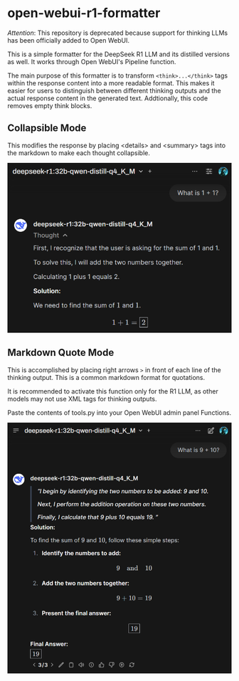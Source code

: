 # open-webui-r1-formatter

*Attention*: This repository is deprecated because support for thinking LLMs has been officially added to Open WebUI.

This is a simple formatter for the DeepSeek R1 LLM and its distilled versions as well. It works through Open WebUI's Pipeline function.

The main purpose of this formatter is to transform `<think>...</think>` tags within the response content into a more readable format. This makes it easier for users to distinguish between different thinking outputs and the actual response content in the generated text. Addtionally, this code removes empty think blocks.

## Collapsible Mode

This modifies the response by placing \<details> and \<summary> tags into the markdown to make each thought collapsible.

![Example Screenshot](./Example%202.png)

## Markdown Quote Mode

This is accomplished by placing right arrows `>` in front of each line of the thinking output. This is a common markdown format for quotations.

It is recommended to activate this function only for the R1 LLM, as other models may not use XML tags for thinking outputs.

Paste the contents of tools.py into your Open WebUI admin panel Functions.

![Example Screenshot](./Example.png)
